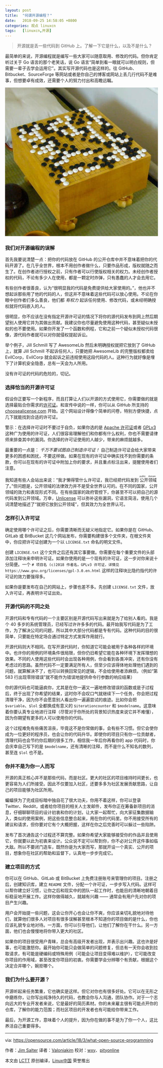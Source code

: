 ```yaml
---
layout: post
title:	"何谓开源编程？"
date:	2018-09-25 14:58:05 +0800 
categories:	观点 linuxcn 
tags:	[linuxcn,开源]
---
```




> 
> 开源就是丢一些代码到 GitHub 上。了解一下它是什么，以及不是什么？
> 
> 
> 


最简单的来说，开源编程就是编写一些大家可以随意取用、修改的代码。但你肯定听过关于 Go 语言的那个老笑话，说 Go 语言“简单到看一眼就可以明白规则，但需要一辈子去学会运用它”。其实写开源代码也是这样的。往 GitHub、Bitbucket、SourceForge 等网站或者是你自己的博客或网站上丢几行代码不是难事，但想要卓有成效，还需要个人的努力付出和高瞻远瞩。


![](/Asserts/Images/album/201809/25/145810p6v1de6m6l6t6em6.jpg)


### 我们对开源编程的误解


首先我要说清楚一点：把你的代码放在 GitHub 的公开仓库中并不意味着把你的代码开源了。在几乎全世界，根本不用创作者做什么，只要作品形成，版权就随之而生了。在创作者进行授权之前，只有作者可以行使版权相关的权力。未经创作者授权的代码，不论有多少人在使用，都是一颗定时炸弹，只有愚蠢的人才会去用它。


有些创作者很善良，认为“很明显我的代码是免费提供给大家使用的。”，他也并不想起诉那些用了他的代码的人，但这并不意味着这些代码可以放心使用。不论在你眼中创作者们多么善良，他们都 *有权力* 起诉任何使用、修改代码，或未经明确授权就将代码嵌入的人。


很明显，你不应该在没有指定开源许可证的情况下将你的源代码发布到网上然后期望别人使用它并为其做出贡献。我建议你也尽量避免使用这种代码，甚至疑似未授权的也不要使用。如果你开发了一个函数和例程，它和之前一个疑似未授权代码很像，源代码作者就可以对你就侵权提起诉讼。


举个例子，Jill Schmill 写了 AwesomeLib 然后未明确授权就把它放到了 GitHub 上，就算 Jill Schmill 不起诉任何人，只要她把 AwesomeLib 的完整版权都卖给 EvilCorp，EvilCorp 就会起诉之前违规使用这段代码的人。这种行为就好像是埋下了计算机安全隐患，总有一天会为人所用。


没有许可证的代码的危险的，切记。


### 选择恰当的开源许可证


假设你正要写一个新程序，而且打算让人们以开源的方式使用它，你需要做的就是选择最贴合你需求的[许可证](https://opensource.com/tags/licensing)。和宣传中说的一样，你可以从 GitHub 所支持的 [choosealicense.com](https://choosealicense.com/) 开始。这个网站设计得像个简单的问卷，特别方便快捷，点几下就能找到合适的许可证。


警示：在选择许可证时不要过于自负，如果你选的是 [Apache 许可证](https://choosealicense.com/licenses/apache-2.0/)或者 [GPLv3](https://choosealicense.com/licenses/gpl-3.0/) 这种广为使用的许可证，人们很容易理解他们和你都有什么权利，你也不需要请律师来排查其中的漏洞。你选择的许可证使用的人越少，带来的麻烦就越多。


最重要的一点是： *千万不要试图自己制造许可证！* 自己制造许可证会给大家带来更多的困惑和困扰，不要这样做。如果在现有的许可证中确实找不到你需要的条款，你可以在现有的许可证中附加上你的要求，并且重点标注出来，提醒使用者们注意。


我知道有些人会站出来说：“我才懒得管什么许可证，我已经把代码发到<ruby> 公开领域 <rt>  public domain </rt></ruby>了。”但问题是，公开领域的法律效力并不是受全世界认可的。在不同的国家，公开领域的效力和表现形式不同。在有些国家的政府管控下，你甚至不可以把自己的源代码发到公开领域。万幸，[Unlicense](https://choosealicense.com/licenses/unlicense/) 可以弥补这些漏洞，它语言简洁，使用几个词清楚地描述了“就把它放到公开领域”，但其效力为全世界认可。


### 怎样引入许可证


确定使用哪个许可证之后，你需要清晰而无疑义地指定它。如果你是在 GitHub、GitLab 或 BitBucket 这几个网站发布，你需要构建很多个文件夹，在根文件夹中，你应把许可证创建为一个以 `LICENSE.txt` 命名的明文文件。


创建 `LICENSE.txt` 这个文件之后还有其它事要做。你需要在每个重要文件的头部添加注释块来申明许可证。如果你使用的是一个现有的许可证，这一步对你来说十分简便。一个 `# 项目名 (c)2018 作者名，GPLv3 许可证，详情见 https://www.gnu.org/licenses/gpl-3.0.en.html` 这样的注释块比隐约指代的许可证的效力要强得多。


如果你是要发布在自己的网站上，步骤也差不多。先创建 `LICENSE.txt` 文件，放入许可证，再表明许可证出处。


### 开源代码的不同之处


开源代码和专有代码的一个主要区别是开源代码写出来就是为了给别人看的。我是个 40 多岁的系统管理员，已经写过许许多多的代码。最开始我写代码是为了工作，为了解决公司的问题，所以其中大部分代码都是专有代码。这种代码的目的很简单，只要能在特定场合通过特定方式发挥作用就行。


开源代码则大不相同。在写开源代码时，你知道它可能会被用于各种各样的环境中。也许你的用例的环境条件很局限，但你仍旧希望它能在各种环境下发挥理想的效果。不同的人使用这些代码时会出现各种用例，你会看到各类冲突，还有你没有考虑过的思路。虽然代码不一定要满足所有人，但至少应该得体地处理他们遇到的问题，就算解决不了，也可以转换回常见的逻辑，不会给使用者添麻烦。（例如“第 583 行出现零除错误”就不能作为错误地提供命令行参数的响应结果）


你的源代码也可能逼疯你，尤其是在你一遍又一遍地修改错误的函数或是子过程后，终于出现了你希望的结果，这时你不会叹口气就继续下一个任务，你会把过程清理干净，因为你不会愿意别人看出你一遍遍尝试的痕迹。比如你会把 `$variable`、`$lol` 全都换成有意义的 `$iterationcounter` 和 `$modelname`。这意味着你要认真专业地进行注释（尽管对于你所处的背景知识热度来说它并不难懂），因为你期望有更多的人可以使用你的代码。


这个过程难免有些痛苦沮丧，毕竟这不是你常做的事，会有些不习惯。但它会使你成为一位更好的程序员，也会让你的代码升华。即使你的项目只有你一位贡献者，清理代码也会节约你后期的很多工作，相信我一年后你再看你的 app 代码时，你会庆幸自己写下的是 `$modelname`，还有清晰的注释，而不是什么不知名的数列，甚至连 `$lol` 也不是。


### 你并不是为你一人而写


开源的真正核心并不是那些代码，而是社区。更大的社区的项目维持时间更长，也更容易为人们所接受。因此不仅要加入社区，还要多多为社区发展贡献思路，让自己的项目能够为社区所用。


蝙蝠侠为了完成目标暗中独自花了很大功夫，你用不着这样，你可以登录 Twitter、Reddit，或者给你项目的相关人士发邮件，发布你正在筹备新项目的消息，仔细聊聊项目的设计初衷和你的计划，让大家一起帮忙，向大家征集数据输入，类似的使用案例，把这些信息整合起来，用在你的代码里。你不用接受所有的建议和请求，但你要对它有个大概把握，这样在你之后完善时可以躲过一些陷阱。


发布了首次通告这个过程还不算完整。如果你希望大家能够接受你的作品并且使用它，你就要以此为初衷来设计。公众说不定可以帮到你，你不必对公开这件事如临大敌。所以不要闭门造车，既然你是为大家而写，那就开设一个真实、公开的项目，想象你在社区的帮助和监督下，认真地一步步完成它。


### 建立项目的方式


你可以在 GitHub、GitLab 或 BitBucket 上免费注册账号来管理你的项目。注册之后，创建知识库，建立 `README` 文件，分配一个许可证，一步步写入代码。这样可以帮你建立好习惯，让你之后和现实中的团队一起工作时，也能目的清晰地朝着目标稳妥地开展工作。这样你做得越久，就越有兴趣 —— 通常会有用户先对你的项目产生兴趣。


用户会开始提一些问题，这会让你开心也会让你不爽，你应该亲切礼貌地对待他们，就算他们很多人对项目有很多误解甚至根本不知道你的项目做的是什么，你也应该礼貌专业地对待。一方面，你可以引导他们，让他们了解你在干什么。另一方面，他们也会慢慢地将你带入更大的社区。


如果你的项目很受用户青睐，总会有高级开发者出现，并表示出兴趣。这也许是好事，也可能激怒你。最开始你可能只会做简单的问题修复，但总有一天你会收到拉取请求，有可能是硬编码或特殊用例（可能会让项目变得难以维护），它可能改变你项目的作用域，甚至改变你项目的初衷。你需要学会分辨哪个有贡献，根据这个决定合并哪个，婉拒哪个。


### 我们为什么要开源？


开源听起来任务繁重，它也确实是这样。但它对你也有很多好处。它可以在无形之中磨练你，让你写出纯净持久的代码，也教会你与人沟通，团队协作。对于一个志向远大的专业开发者来说，它是最好的简历素材。你的未来雇主很有可能点开你的仓库，了解你的能力范围；而社区项目的开发者也有可能给你带来工作。


最后，为开源工作，意味着个人的提升，因为你在做的事不是为了你一个人，这比养活自己重要得多。




---


via: <https://opensource.com/article/18/3/what-open-source-programming>


作者：[Jim Salter](https://opensource.com/users/jim-salter) 译者：[Valoniakim](https://github.com/Valoniakim) 校对：[wxy](https://github.com/wxy)、[pityonline](https://github.com/pityonline)


本文由 [LCTT](https://github.com/LCTT/TranslateProject) 原创编译，[Linux中国](https://linux.cn/) 荣誉推出

